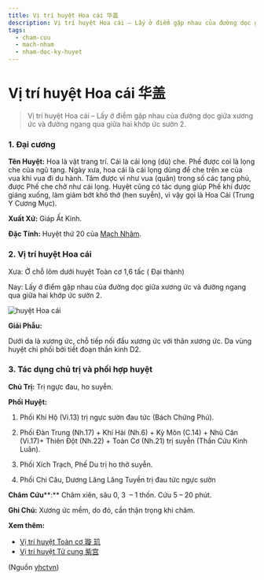 ```yaml
---
title: Vị trí huyệt Hoa cái 华盖
description: Vị trí huyệt Hoa cái – Lấy ở điểm gặp nhau của đường dọc giữa xương ức và đường ngang qua giữa hai khớp ức sườn 2.
tags:
  - cham-cuu
  - mach-nham
  - nham-doc-ky-huyet
---
```


# Vị trí huyệt Hoa cái 华盖 

> Vị trí huyệt Hoa cái – Lấy ở điểm gặp nhau của đường dọc giữa xương ức và đường ngang qua giữa hai khớp ức sườn 2.

### 1. Đại cương

**Tên Huyệt:** Hoa là vật trang trí. Cái là cái lọng (dù) che. Phế được coi là lọng che của ngũ tạng. Ngày xưa, hoa cái là cái lọng dùng để che trên xe của vua khi vua đi du hành. Tâm được ví như vua (quân) trong số các tạng phủ, được Phế che chở như cái lọng. Huyệt cũng có tác dụng giúp Phế khí được giáng xuống, làm giảm bớt khó thở (hen suyễn), vì vậy gọi là Hoa Cái (Trung Y Cương Mục).

**Xuất Xứ:** Giáp Ất Kinh.

**Đặc Tính:** Huyệt thứ 20 của [Mạch Nhâm](/yhctvn/dai-cuong-mach-nham/).

### 2. Vị trí huyệt Hoa cái

Xưa: Ở chỗ lõm dưới huyệt Toàn cơ 1,6 tấc ( Đại thành)

Nay: Lấy ở điểm gặp nhau của đường dọc giữa xương ức và đường ngang qua giữa hai khớp ức sườn 2.

![huyệt Hoa cái](/imgs/yhctvn/huyet-hoa-cai-300x187.jpg)

**Giải Phẫu:**

Dưới da là xương ức, chỗ tiếp nối đầu xương ức với thân xương ức. Da vùng huyệt chi phối bởi tiết đoạn thần kinh D2.

### 3. Tác dụng chủ trị và phối hợp huyệt

**Chủ Trị:** Trị ngực đau, ho suyễn.

**Phối Huyệt:**

1. Phối Khí Hộ (Vi.13) trị ngực sườn đau tức (Bách Chứng Phú).
2. Phối Đàn Trung (Nh.17) + Khí Hải (Nh.6) + Kỳ Môn (C.14) + Nhũ Căn (Vi.17)+ Thiên Đột (Nh.22) + Toàn Cơ (Nh.21) trị suyễn (Thần Cứu Kinh Luân).

3. Phối Xích Trạch, Phế Du trị ho thở suyễn.
4. Phối Chi Câu, Dương Lăng Lăng Tuyền trị đau tức ngực sườn

**Châm** **Cứu****:** Châm xiên, sâu 0, 3  – 1 thốn. Cứu 5 – 20 phút.

**Ghi Chú:** Xương ức mềm, do đó, cần thận trọng khi châm.

**Xem thêm:**

* [Vị trí huyệt Toàn cơ 璇 玑](/yhctvn/vi-tri-huyet-toan-co-%e7%92%87-%e7%8e%91/)
* [Vị trí huyệt Tử cung 紫宫](/yhctvn/vi-tri-huyet-tu-cung-%e7%b4%ab%e5%ae%ab/)

(Nguồn <a href="https://yhctvn.com/vi-tri-huyet-hoa-cai-华盖/" target="_blank">yhctvn</a>)
